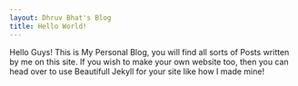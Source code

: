 ```yaml
---
layout: Dhruv Bhat's Blog
title: Hello World!
---
```


<p>Hello Guys! This is My Personal Blog, you will find all sorts of Posts written by me on this site. If you wish to make your own website too, then you can head over to use Beautifull Jekyll for your site like how I made mine!</p>
